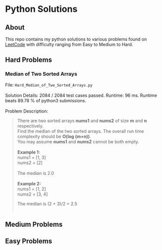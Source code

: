 # Python Solutions 
## About
This repo contains my python solutions to various problems found on [LeetCode](leetcode.com) with difficulty ranging from Easy to Medium to Hard. 
## Hard Problems
### Median of Two Sorted Arrays
File: `Hard_Median_of_Two_Sorted_Arrays.py` <br/><br/>
Solution Details: 2084 / 2084 test cases passed. Runtime: 96 ms. Runtime beats 89.78 % of python3 submissions. <br/><br/>
Problem Description: <br/>
> There are two sorted arrays **nums1** and **nums2** of size **m** and **n** respectively. <br/>
> Find the median of the two sorted arrays. The overall run time complexity should be **O(log (m+n))**. <br/>
> You may assume **nums1** and **nums2** cannot be both empty. <br/><br/>
> **Example 1:** <br/>
> nums1 = [1, 3] <br/>
> nums2 = [2] <br/><br/>
> The median is 2.0 <br/><br/>
> **Example 2:** <br/>
> nums1 = [1, 2] <br/>
> nums2 = [3, 4] <br/>
> 
> The median is (2 + 3)/2 = 2.5 <br/><br/>
## Medium Problems
## Easy Problems
